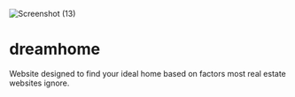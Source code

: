 ![Screenshot (13)](https://user-images.githubusercontent.com/69469670/196057151-e60ff75f-1d4f-4f85-9285-39da761a775a.png)
# dreamhome
Website designed to find your ideal home based on factors most real estate websites ignore.
